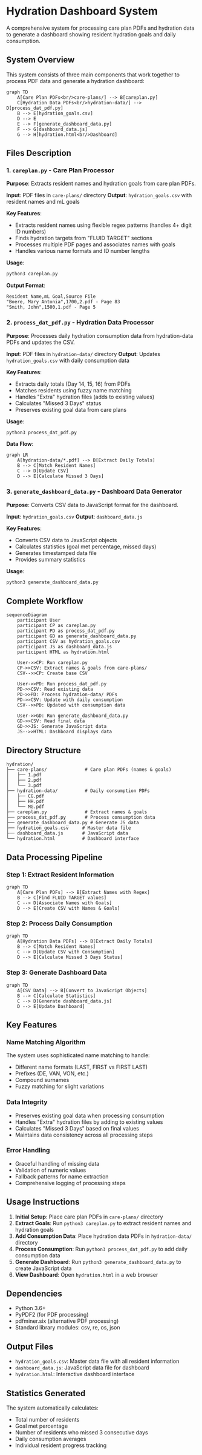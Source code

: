 # Hydration Dashboard System

A comprehensive system for processing care plan PDFs and hydration data to generate a dashboard showing resident hydration goals and daily consumption.

## System Overview

This system consists of three main components that work together to process PDF data and generate a hydration dashboard:

```mermaid
graph TD
    A[Care Plan PDFs<br/>care-plans/] --> B[careplan.py]
    C[Hydration Data PDFs<br/>hydration-data/] --> D[process_dat_pdf.py]
    B --> E[hydration_goals.csv]
    D --> E
    E --> F[generate_dashboard_data.py]
    F --> G[dashboard_data.js]
    G --> H[hydration.html<br/>Dashboard]
```

## Files Description

### 1. `careplan.py` - Care Plan Processor

**Purpose**: Extracts resident names and hydration goals from care plan PDFs.

**Input**: PDF files in `care-plans/` directory
**Output**: `hydration_goals.csv` with resident names and mL goals

**Key Features**:
- Extracts resident names using flexible regex patterns (handles 4+ digit ID numbers)
- Finds hydration targets from "FLUID TARGET" sections
- Processes multiple PDF pages and associates names with goals
- Handles various name formats and ID number lengths

**Usage**:
```bash
python3 careplan.py
```

**Output Format**:
```csv
Resident Name,mL Goal,Source File
"Boere, Mary Antonia",1700,2.pdf - Page 83
"Smith, John",1500,1.pdf - Page 5
```

### 2. `process_dat_pdf.py` - Hydration Data Processor

**Purpose**: Processes daily hydration consumption data from hydration-data PDFs and updates the CSV.

**Input**: PDF files in `hydration-data/` directory
**Output**: Updates `hydration_goals.csv` with daily consumption data

**Key Features**:
- Extracts daily totals (Day 14, 15, 16) from PDFs
- Matches residents using fuzzy name matching
- Handles "Extra" hydration files (adds to existing values)
- Calculates "Missed 3 Days" status
- Preserves existing goal data from care plans

**Usage**:
```bash
python3 process_dat_pdf.py
```

**Data Flow**:
```mermaid
graph LR
    A[hydration-data/*.pdf] --> B[Extract Daily Totals]
    B --> C[Match Resident Names]
    C --> D[Update CSV]
    D --> E[Calculate Missed 3 Days]
```

### 3. `generate_dashboard_data.py` - Dashboard Data Generator

**Purpose**: Converts CSV data to JavaScript format for the dashboard.

**Input**: `hydration_goals.csv`
**Output**: `dashboard_data.js`

**Key Features**:
- Converts CSV data to JavaScript objects
- Calculates statistics (goal met percentage, missed days)
- Generates timestamped data file
- Provides summary statistics

**Usage**:
```bash
python3 generate_dashboard_data.py
```

## Complete Workflow

```mermaid
sequenceDiagram
    participant User
    participant CP as careplan.py
    participant PD as process_dat_pdf.py
    participant GD as generate_dashboard_data.py
    participant CSV as hydration_goals.csv
    participant JS as dashboard_data.js
    participant HTML as hydration.html

    User->>CP: Run careplan.py
    CP->>CSV: Extract names & goals from care-plans/
    CSV-->>CP: Create base CSV

    User->>PD: Run process_dat_pdf.py
    PD->>CSV: Read existing data
    PD->>PD: Process hydration-data/ PDFs
    PD->>CSV: Update with daily consumption
    CSV-->>PD: Updated with consumption data

    User->>GD: Run generate_dashboard_data.py
    GD->>CSV: Read final data
    GD->>JS: Generate JavaScript data
    JS-->>HTML: Dashboard displays data
```

## Directory Structure

```
hydration/
├── care-plans/              # Care plan PDFs (names & goals)
│   ├── 1.pdf
│   ├── 2.pdf
│   └── 3.pdf
├── hydration-data/          # Daily consumption PDFs
│   ├── CG.pdf
│   ├── HH.pdf
│   └── MG.pdf
├── careplan.py              # Extract names & goals
├── process_dat_pdf.py       # Process consumption data
├── generate_dashboard_data.py # Generate JS data
├── hydration_goals.csv     # Master data file
├── dashboard_data.js       # JavaScript data
└── hydration.html          # Dashboard interface
```

## Data Processing Pipeline

### Step 1: Extract Resident Information
```mermaid
graph TD
    A[Care Plan PDFs] --> B[Extract Names with Regex]
    B --> C[Find FLUID TARGET values]
    C --> D[Associate Names with Goals]
    D --> E[Create CSV with Names & Goals]
```

### Step 2: Process Daily Consumption
```mermaid
graph TD
    A[Hydration Data PDFs] --> B[Extract Daily Totals]
    B --> C[Match Resident Names]
    C --> D[Update CSV with Consumption]
    D --> E[Calculate Missed 3 Days Status]
```

### Step 3: Generate Dashboard Data
```mermaid
graph TD
    A[CSV Data] --> B[Convert to JavaScript Objects]
    B --> C[Calculate Statistics]
    C --> D[Generate dashboard_data.js]
    D --> E[Update Dashboard]
```

## Key Features

### Name Matching Algorithm
The system uses sophisticated name matching to handle:
- Different name formats (LAST, FIRST vs FIRST LAST)
- Prefixes (DE, VAN, VON, etc.)
- Compound surnames
- Fuzzy matching for slight variations

### Data Integrity
- Preserves existing goal data when processing consumption
- Handles "Extra" hydration files by adding to existing values
- Calculates "Missed 3 Days" based on final values
- Maintains data consistency across all processing steps

### Error Handling
- Graceful handling of missing data
- Validation of numeric values
- Fallback patterns for name extraction
- Comprehensive logging of processing steps

## Usage Instructions

1. **Initial Setup**: Place care plan PDFs in `care-plans/` directory
2. **Extract Goals**: Run `python3 careplan.py` to extract resident names and hydration goals
3. **Add Consumption Data**: Place hydration data PDFs in `hydration-data/` directory
4. **Process Consumption**: Run `python3 process_dat_pdf.py` to add daily consumption data
5. **Generate Dashboard**: Run `python3 generate_dashboard_data.py` to create JavaScript data
6. **View Dashboard**: Open `hydration.html` in a web browser

## Dependencies

- Python 3.6+
- PyPDF2 (for PDF processing)
- pdfminer.six (alternative PDF processing)
- Standard library modules: csv, re, os, json

## Output Files

- `hydration_goals.csv`: Master data file with all resident information
- `dashboard_data.js`: JavaScript data file for dashboard
- `hydration.html`: Interactive dashboard interface

## Statistics Generated

The system automatically calculates:
- Total number of residents
- Goal met percentage
- Number of residents who missed 3 consecutive days
- Daily consumption averages
- Individual resident progress tracking
